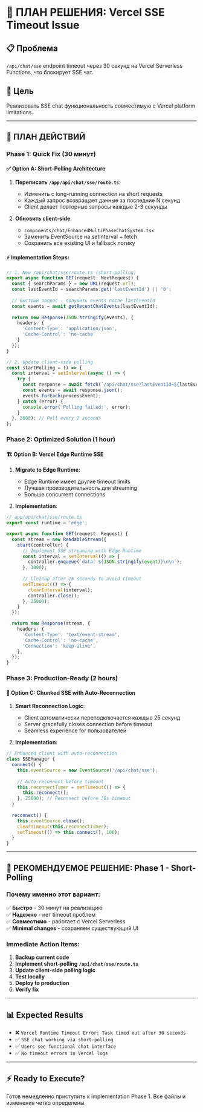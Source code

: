 # 🚀 ПЛАН РЕШЕНИЯ: Vercel SSE Timeout Issue

## 📋 **Проблема**
`/api/chat/sse` endpoint timeout через 30 секунд на Vercel Serverless Functions, что блокирует SSE чат.

## 🎯 **Цель** 
Реализовать SSE chat функциональность совместимую с Vercel platform limitations.

---

## 📝 **ПЛАН ДЕЙСТВИЙ**

### **Phase 1: Quick Fix (30 минут)**
#### ✅ **Option A: Short-Polling Architecture**
1. **Переписать `/app/api/chat/sse/route.ts`**:
   - Изменить с long-running connection на short requests
   - Каждый запрос возвращает данные за последние N секунд
   - Client делает повторные запросы каждые 2-3 секунды

2. **Обновить client-side**:
   - `components/chat/EnhancedMultiPhaseChatSystem.tsx`
   - Заменить EventSource на setInterval + fetch
   - Сохранить все existing UI и fallback логику

#### ⚡ **Implementation Steps:**
```typescript
// 1. New /api/chat/sse/route.ts (short-polling)
export async function GET(request: NextRequest) {
  const { searchParams } = new URL(request.url);
  const lastEventId = searchParams.get('lastEventId') || '0';
  
  // Быстрый запрос - получить events после lastEventId
  const events = await getRecentChatEvents(lastEventId);
  
  return new Response(JSON.stringify(events), {
    headers: {
      'Content-Type': 'application/json',
      'Cache-Control': 'no-cache'
    }
  });
}
```

```typescript
// 2. Update client-side polling
const startPolling = () => {
  const interval = setInterval(async () => {
    try {
      const response = await fetch(`/api/chat/sse?lastEventId=${lastEventId}`);
      const events = await response.json();
      events.forEach(processEvent);
    } catch (error) {
      console.error('Polling failed:', error);
    }
  }, 2000); // Poll every 2 seconds
};
```

### **Phase 2: Optimized Solution (1 hour)**
#### 🏗️ **Option B: Vercel Edge Runtime SSE**
1. **Migrate to Edge Runtime**:
   - Edge Runtime имеет другие timeout limits
   - Лучшая производительность для streaming
   - Больше concurrent connections

2. **Implementation**:
```typescript
// app/api/chat/sse/route.ts
export const runtime = 'edge';

export async function GET(request: Request) {
  const stream = new ReadableStream({
    start(controller) {
      // Implement SSE streaming with Edge Runtime
      const interval = setInterval(() => {
        controller.enqueue(`data: ${JSON.stringify(event)}\n\n`);
      }, 1000);
      
      // Cleanup after 25 seconds to avoid timeout
      setTimeout(() => {
        clearInterval(interval);
        controller.close();
      }, 25000);
    }
  });

  return new Response(stream, {
    headers: {
      'Content-Type': 'text/event-stream',
      'Cache-Control': 'no-cache',
      'Connection': 'keep-alive',
    },
  });
}
```

### **Phase 3: Production-Ready (2 hours)**
#### 🔄 **Option C: Chunked SSE with Auto-Reconnection**
1. **Smart Reconnection Logic**:
   - Client автоматически переподключается каждые 25 секунд
   - Server gracefully closes connection before timeout
   - Seamless experience for пользователей

2. **Implementation**:
```typescript
// Enhanced client with auto-reconnection
class SSEManager {
  connect() {
    this.eventSource = new EventSource('/api/chat/sse');
    
    // Auto-reconnect before timeout
    this.reconnectTimer = setTimeout(() => {
      this.reconnect();
    }, 25000); // Reconnect before 30s timeout
  }
  
  reconnect() {
    this.eventSource.close();
    clearTimeout(this.reconnectTimer);
    setTimeout(() => this.connect(), 100);
  }
}
```

---

## 🚀 **РЕКОМЕНДУЕМОЕ РЕШЕНИЕ: Phase 1 - Short-Polling**

### **Почему именно этот вариант:**
✅ **Быстро** - 30 минут на реализацию  
✅ **Надежно** - нет timeout проблем  
✅ **Совместимо** - работает с Vercel Serverless  
✅ **Minimal changes** - сохраняем существующий UI  

### **Immediate Action Items:**
1. **Backup current code** 
2. **Implement short-polling `/api/chat/sse/route.ts`**
3. **Update client-side polling logic**
4. **Test locally** 
5. **Deploy to production**
6. **Verify fix**

---

## 📊 **Expected Results**
- ❌ `Vercel Runtime Timeout Error: Task timed out after 30 seconds`
- ✅ `SSE chat working via short-polling`
- ✅ `Users see functional chat interface`
- ✅ `No timeout errors in Vercel logs`

---

## ⚡ **Ready to Execute?**
Готов немедленно приступить к implementation Phase 1. Все файлы и изменения четко определены.
